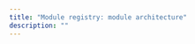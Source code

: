 ```yaml
---
title: "Module registry: module architecture"
description: ""
---
```


<!--
The module consists of the `embedded-registry-manager` daemonset, which includes:

- **Leader**: The manager, only one is elected.
- **Executer**: Runs on each pod of the daemonset.

During the manager's startup:
- It checks for the presence of secrets for `ro` and `rw` users. If they don't exist, it creates them.
- It checks for the `pki` secret with CA certificates for the internal registry. If it's not present, it creates it.
- It checks for `pki` secrets with certificates for each static pod. If they don't exist, it creates them.
- It subscribes to the above secrets and `moduleConfig`, monitoring their changes.

Depending on the configuration, it creates static pods on the master nodes.

```mermaid
graph TD;
    subgraph Cluster
        %% DaemonSetEmbRegistry[Daemonset: manager]
        %% DaemonSetEmbRegistry ==> PodEmbRegistry1
        %% DaemonSetEmbRegistry ==> PodEmbRegistry2
        %% DaemonSetEmbRegistry ==> PodEmbRegistry3
        subgraph MasterNode1[Master node 1]
            subgraph PodEmbRegistry1[Pod: manager-1]
                PodEmbRegistryLeader[leader]
                PodEmbRegistryExecuter1[executer]
            end
            PodRegistry1[StaticPod: embedded-registry-1]
            PodEmbRegistryLeader ==> PodEmbRegistryExecuter1
            PodEmbRegistryExecuter1 ==> PodRegistry1
        end
        subgraph MasterNode2[Master node 2]
            subgraph PodEmbRegistry2[Pod: manager-2]
                PodEmbRegistryExecuter2[executer]
            end
            PodRegistry2[StaticPod: embedded-registry-2]
            PodEmbRegistryLeader ==> PodEmbRegistryExecuter2
            PodEmbRegistryExecuter2 ==> PodRegistry2
        end
        subgraph MasterNode3[Master node 3]
            subgraph PodEmbRegistry3[Pod: manager-3]
                PodEmbRegistryExecuter3[executer]
            end
            PodRegistry3[StaticPod: embedded-registry-3]
            PodEmbRegistryLeader ==> PodEmbRegistryExecuter3
            PodEmbRegistryExecuter3 ==> PodRegistry3
        end
    end

```

To access the registry from within the cluster, the service `embedded-registry.d8-system.svc` is used.

```mermaid
graph TD;
    subgraph Cluster
        ServiceEmbRegistry[Service: embedded-registry.d8-system.svc, port: 5001]
        ServiceEmbRegistry ==> PodRegistry1
        ServiceEmbRegistry ==> PodRegistry2
        ServiceEmbRegistry ==> PodRegistry3
        subgraph MasterNode1[Master node 1]
            PodRegistry1[StaticPod: embedded-registry-1]
        end
        subgraph MasterNode2[Master node 2]
            PodRegistry2[StaticPod: embedded-registry-2]
        end
        subgraph MasterNode3[Master node 3]
            PodRegistry3[StaticPod: embedded-registry-3]
        end
    end
```
-->
